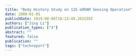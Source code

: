 ```yaml
---
title: "Body History Study on 12S eDRAM Sensing Operation"
date: 2008-01-01
publishDate: 2019-08-08T18:23:49.263159Z
authors: ["Jing Li"]
publication_types: ["4"]
abstract: ""
featured: false
publication: ""
tags: ["techreport"]
---
```


